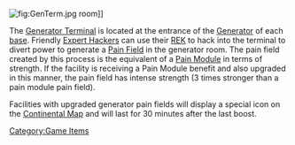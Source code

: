 ![](GenTerm.jpg "fig:GenTerm.jpg") room\]\]

The [Generator Terminal](Generator_Terminal "wikilink") is located at
the entrance of the [Generator](Generator "wikilink") of each
[base](base "wikilink"). Friendly [Expert
Hackers](Expert_Hacking "wikilink") can use their [REK](REK "wikilink")
to hack into the terminal to divert power to generate a [Pain
Field](Pain_Field "wikilink") in the generator room. The pain field
created by this process is the equivalent of a [Pain
Module](Pain_Module "wikilink") in terms of strength. If the facility is
receiving a Pain Module benefit and also upgraded in this manner, the
pain field has intense strength (3 times stronger than a pain module
pain field).

Facilities with upgraded generator pain fields will display a special
icon on the [Continental Map](Continental_Map "wikilink") and will last
for 30 minutes after the last boost.

[Category:Game Items](Category:Game_Items "wikilink")